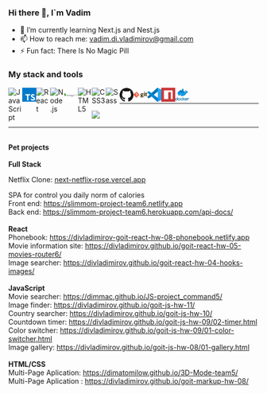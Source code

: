 ### Hi there 👋, I`m Vadim

- 🌱 I’m currently learning Next.js and Nest.js
- 📫 How to reach me: vadim.di.vladimirov@gmail.com
- ⚡ Fun fact: There Is No Magic Pill

### My stack and tools

<img align="left" alt="JavaScript" width="28px" src="https://cdn.jsdelivr.net/gh/devicons/devicon/icons/javascript/javascript-original.svg" />
<img align="left" alt="TypeScript" width="28px" src="https://raw.githubusercontent.com/github/explore/80688e429a7d4ef2fca1e82350fe8e3517d3494d/topics/typescript/typescript.png" />
<img align="left" alt="React" width="28px" src="https://cdn.jsdelivr.net/gh/devicons/devicon/icons/react/react-original.svg" />
<img align="left" alt="Node.js" width="28px" src="https://cdn.jsdelivr.net/gh/devicons/devicon/icons/nodejs/nodejs-original.svg" />
<img align="left" alt="MongoDB" width="28px" src="https://raw.githubusercontent.com/github/explore/80688e429a7d4ef2fca1e82350fe8e3517d3494d/topics/mongodb/mongodb.png" />
<img align="left" alt="HTML5" width="28px" src="https://cdn.jsdelivr.net/gh/devicons/devicon/icons/html5/html5-original.svg" />
<img align="left" alt="CSS3" width="28px" src="https://cdn.jsdelivr.net/gh/devicons/devicon/icons/css3/css3-original.svg" />
<img align="left" alt="Sass" width="28px" src="https://cdn.jsdelivr.net/gh/devicons/devicon/icons/sass/sass-original.svg" />
<img align="left" alt="GitHub" width="28x" src="https://raw.githubusercontent.com/github/explore/78df643247d429f6cc873026c0622819ad797942/topics/github/github.png" />
<img align="left" alt="Git" width="28px" src="https://raw.githubusercontent.com/github/explore/80688e429a7d4ef2fca1e82350fe8e3517d3494d/topics/git/git.png" />
<img align="left" alt="Visual Studio Code" width="28px" src="https://raw.githubusercontent.com/github/explore/80688e429a7d4ef2fca1e82350fe8e3517d3494d/topics/visual-studio-code/visual-studio-code.png" />
<img align="left" alt="Npm" width="28px" src="https://raw.githubusercontent.com/github/explore/80688e429a7d4ef2fca1e82350fe8e3517d3494d/topics/npm/npm.png" />
<img align="left" alt="Docker" width="28px" src="https://raw.githubusercontent.com/github/explore/80688e429a7d4ef2fca1e82350fe8e3517d3494d/topics/docker/docker.png" />
<br>
<hr>
<a target="_blank" rel="noopener noreferrer" href="https://www.codewars.com/users/diVladimirov"><img src="https://www.codewars.com/users/diVladimirov/badges/large"></img></a>
<br>
<hr>
<br>
<b>Pet projects</b><br>
</br>
<b>Full Stack</b><br>

Netflix Clone: [next-netflix-rose.vercel.app](https://next-netflix-rose.vercel.app/auth)<br>

SPA for control you daily norm of calories<br>
Front end: https://slimmom-project-team6.netlify.app<br>
Back end: https://slimmom-project-team6.herokuapp.com/api-docs/<br>
</br>
<b>React</b><br>
Phonebook: https://divladimirov-goit-react-hw-08-phonebook.netlify.app<br>
Movie information site: https://divladimirov.github.io/goit-react-hw-05-movies-router6/<br>
Image searcher: https://divladimirov.github.io/goit-react-hw-04-hooks-images/<br>
</br>
<b>JavaScript</b><br>
Movie searcher: https://dimmac.github.io/JS-project_command5/<br>
Image finder: https://divladimirov.github.io/goit-js-hw-11/<br>
Country searcher: https://divladimirov.github.io/goit-js-hw-10/<br>
Countdown timer: https://divladimirov.github.io/goit-js-hw-09/02-timer.html<br>
Color switcher: https://divladimirov.github.io/goit-js-hw-09/01-color-switcher.html<br>
Image gallery: https://divladimirov.github.io/goit-js-hw-08/01-gallery.html<br>
</br>
<b>HTML/CSS</b><br>
Multi-Page Aplication: https://dimatomilow.github.io/3D-Mode-team5/<br>
Multi-Page Aplication : https://divladimirov.github.io/goit-markup-hw-08/<br>




<!--
**diVladimirov/diVladimirov** is a ✨ _special_ ✨ repository because its `README.md` (this file) appears on your GitHub profile.

Here are some ideas to get you started:

- 🔭 I’m currently working on ...
- 🌱 I’m currently learning ...
- 👯 I’m looking to collaborate on ...
- 🤔 I’m looking for help with ...
- 💬 Ask me about ...
- 📫 How to reach me: ...
- 😄 Pronouns: ...
- ⚡ Fun fact: ...
-->
